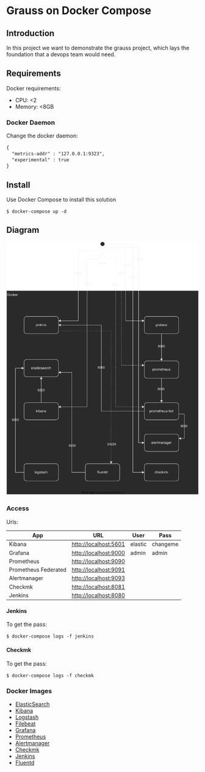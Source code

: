 # Grauss on Docker Compose

## Introduction

In this project we want to demonstrate the grauss project, which lays the foundation that a devops team would need.

## Requirements

Docker requirements:

- CPU: <2
- Memory: <8GB

### Docker Daemon

Change the docker daemon:

```
{
  "metrics-addr" : "127.0.0.1:9323",
  "experimental" : true
}
```

## Install

Use Docker Compose to install this solution

```
$ docker-compose up -d
```

## Diagram

![Diagram](docs/images/diagram.drawio.svg)

### Access
Urls:

| App | URL | User | Pass |
|-----|-----|------|------|
|Kibana|[http://localhost:5601](http://localhost:5601)| elastic | changeme |
|Grafana|[http://localhost:9000](http://localhost:9000)| admin |admin|
|Prometheus|[http://localhost:9090](http://localhost:9090)| | |
|Prometheus Federated|[http://localhost:9091](http://localhost:9091) | |
|Alertmanager|[http://localhost:9093](http://localhost:9093) | |
|Checkmk|[http://localhost:8081](http://localhost:8081)| | |
|Jenkins|[http://localhost:8080](http://localhost:8080)| | |

#### Jenkins
To get the pass:

```
$ docker-compose logs -f jenkins
```

#### Checkmk

To get the pass:

```
$ docker-compose logs -f checkmk
```

### Docker Images

* [ElasticSearch](https://hub.docker.com/_/elasticsearch)
* [Kibana](https://hub.docker.com/_/kibana)
* [Logstash](https://hub.docker.com/_/logstash)
* [Filebeat](https://hub.docker.com/r/elastic/filebeat)
* [Grafana](https://hub.docker.com/r/grafana/grafana)
* [Prometheus](https://hub.docker.com/r/prom/prometheus)
* [Alertmanager](https://hub.docker.com/r/prom/alertmanager)
* [Checkmk](https://hub.docker.com/r/checkmk/check-mk-raw)
* [Jenkins](https://hub.docker.com/r/jenkins/jenkins)
* [Fluentd](https://hub.docker.com/_/fluentd)
